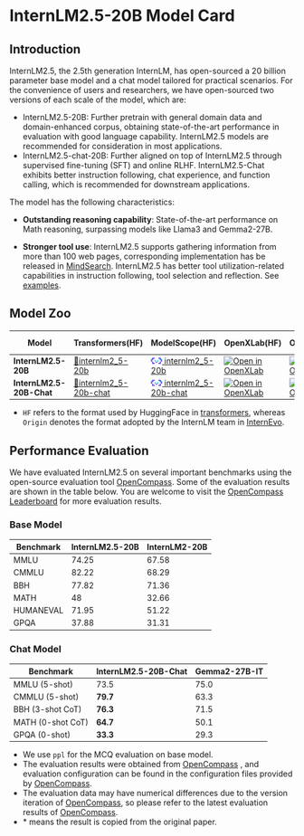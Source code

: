 # InternLM2.5-20B Model Card

## Introduction

InternLM2.5, the 2.5th generation InternLM, has open-sourced a 20 billion parameter base model and a chat model tailored for practical scenarios. For the convenience of users and researchers, we have open-sourced two versions of each scale of the model, which are:

- InternLM2.5-20B: Further pretrain with general domain data and domain-enhanced corpus, obtaining state-of-the-art performance in evaluation with good language capability. InternLM2.5 models are recommended for consideration in most applications.
- InternLM2.5-chat-20B: Further aligned on top of InternLM2.5 through supervised fine-tuning (SFT) and online RLHF. InternLM2.5-Chat exhibits better instruction following, chat experience, and function calling, which is recommended for downstream applications.

The model has the following characteristics:

- **Outstanding reasoning capability**: State-of-the-art performance on Math reasoning, surpassing models like Llama3 and Gemma2-27B.

- **Stronger tool use**: InternLM2.5 supports gathering information from more than 100 web pages, corresponding implementation has be released in [MindSearch](https://github.com/InternLM/MindSearch). InternLM2.5 has better tool utilization-related capabilities in instruction following, tool selection and reflection. See [examples](https://github.com/InternLM/InternLM/blob/main/agent/lagent.md).

## Model Zoo

| Model                    | Transformers(HF)                           | ModelScope(HF)                           | OpenXLab(HF)                            | OpenXLab(Origin)                            | Release Date |
| ------------------------ | ------------------------------------------ | ---------------------------------------- | --------------------------------------- | ------------------------------------------- | ------------ |
| **InternLM2.5-20B**      | [🤗internlm2_5-20b](https://huggingface.co/internlm/internlm2_5-20b) | [<img src="../assets/modelscope_logo.png" width="20px" /> internlm2_5-20b](https://modelscope.cn/models/Shanghai_AI_Laboratory/internlm2_5-20b/summary) | [![Open in OpenXLab](https://cdn-static.openxlab.org.cn/header/openxlab_models.svg)](https://openxlab.org.cn/models/detail/OpenLMLab/internlm2_5-20b) | [![Open in OpenXLab](https://cdn-static.openxlab.org.cn/header/openxlab_models.svg)](https://openxlab.org.cn/models/detail/OpenLMLab/internlm2_5-20b-original) | 2024-08-05   |
| **InternLM2.5-20B-Chat** | [🤗internlm2_5-20b-chat](https://huggingface.co/internlm/internlm2_5-20b-chat) | [<img src="../assets/modelscope_logo.png" width="20px" /> internlm2_5-20b-chat](https://modelscope.cn/models/Shanghai_AI_Laboratory/internlm2_5-20b-chat/summary) | [![Open in OpenXLab](https://cdn-static.openxlab.org.cn/header/openxlab_models.svg)](https://openxlab.org.cn/models/detail/OpenLMLab/internlm2_5-20b-chat) | [![Open in OpenXLab](https://cdn-static.openxlab.org.cn/header/openxlab_models.svg)](https://openxlab.org.cn/models/detail/OpenLMLab/internlm2_5-20b-chat-original) | 2024-08-05   |

- `HF` refers to the format used by HuggingFace in [transformers](https://github.com/huggingface/transformers), whereas `Origin` denotes the format adopted by the InternLM team in [InternEvo](https://github.com/InternLM/InternEvo).

## Performance Evaluation

We have evaluated InternLM2.5 on several important benchmarks using the open-source evaluation tool [OpenCompass](https://github.com/open-compass/opencompass). Some of the evaluation results are shown in the table below. You are welcome to visit the [OpenCompass Leaderboard](https://opencompass.org.cn/rank) for more evaluation results.

### Base Model

| Benchmark | InternLM2.5-20B | InternLM2-20B |
| --------- | --------------- | ------------- |
| MMLU      | 74.25           | 67.58         |
| CMMLU     | 82.22           | 68.29         |
| BBH       | 77.82           | 71.36         |
| MATH      | 48              | 32.66         |
| HUMANEVAL | 71.95           | 51.22         |
| GPQA      | 37.88           | 31.31         |

### Chat Model

| Benchmark         | InternLM2.5-20B-Chat | Gemma2-27B-IT |
| ----------------- | -------------------- | ------------- |
| MMLU (5-shot)     | 73.5                 | 75.0          |
| CMMLU (5-shot)    | **79.7**             | 63.3          |
| BBH (3-shot CoT)  | **76.3**             | 71.5          |
| MATH (0-shot CoT) | **64.7**             | 50.1          |
| GPQA (0-shot)     | **33.3**             | 29.3          |

- We use `ppl` for the MCQ evaluation on base model.
- The evaluation results were obtained from [OpenCompass](https://github.com/open-compass/opencompass) , and evaluation configuration can be found in the configuration files provided by [OpenCompass](https://github.com/open-compass/opencompass).
- The evaluation data may have numerical differences due to the version iteration of [OpenCompass](https://github.com/open-compass/opencompass), so please refer to the latest evaluation results of [OpenCompass](https://github.com/open-compass/opencompass).
- \* means the result is copied from the original paper.
